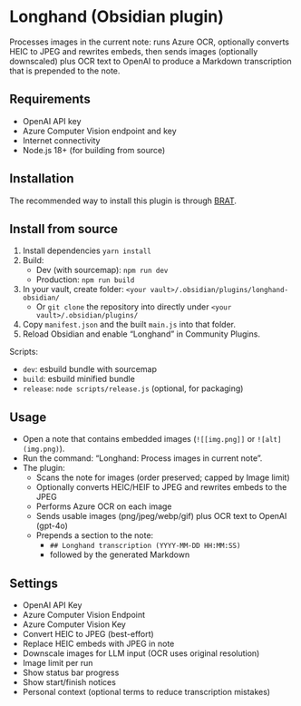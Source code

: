 # Longhand (Obsidian plugin)

Processes images in the current note: runs Azure OCR, optionally converts HEIC to JPEG and rewrites embeds, then sends images (optionally downscaled) plus OCR text to OpenAI to produce a Markdown transcription that is prepended to the note.

## Requirements
- OpenAI API key
- Azure Computer Vision endpoint and key
- Internet connectivity
- Node.js 18+ (for building from source)

## Installation

The recommended way to install this plugin is through [BRAT](https://github.com/TfTHacker/obsidian42-brat). 

## Install from source
1. Install dependencies `yarn install`
2. Build:
   - Dev (with sourcemap): `npm run dev` 
   - Production: `npm run build` 
3. In your vault, create folder: `<your vault>/.obsidian/plugins/longhand-obsidian/`
   - Or `git clone` the repository into directly under `<your vault>/.obsidian/plugins/`
4. Copy `manifest.json` and the built `main.js` into that folder.
5. Reload Obsidian and enable “Longhand” in Community Plugins.

Scripts:
- `dev`: esbuild bundle with sourcemap
- `build`: esbuild minified bundle
- `release`: `node scripts/release.js` (optional, for packaging)

## Usage
- Open a note that contains embedded images (`![[img.png]]` or `![alt](img.png)`).
- Run the command: “Longhand: Process images in current note”.
- The plugin:
  - Scans the note for images (order preserved; capped by Image limit)
  - Optionally converts HEIC/HEIF to JPEG and rewrites embeds to the JPEG
  - Performs Azure OCR on each image
  - Sends usable images (png/jpeg/webp/gif) plus OCR text to OpenAI (gpt-4o)
  - Prepends a section to the note:
    - `## Longhand transcription (YYYY-MM-DD HH:MM:SS)`
    - followed by the generated Markdown

## Settings
- OpenAI API Key
- Azure Computer Vision Endpoint
- Azure Computer Vision Key
- Convert HEIC to JPEG (best-effort)
- Replace HEIC embeds with JPEG in note
- Downscale images for LLM input (OCR uses original resolution)
- Image limit per run
- Show status bar progress
- Show start/finish notices
- Personal context (optional terms to reduce transcription mistakes)


